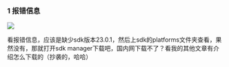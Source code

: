 ### 1 报错信息
![](http://i.imgur.com/PWqWN8v.jpg)

看报错信息，应该是缺少sdk版本23.0.1，然后上sdk的platforms文件夹查看，果然没有，那就打开sdk manager下载吧，国内网下载不了？看我的其他文章有介绍怎么下载的（抄袭的，哈哈）